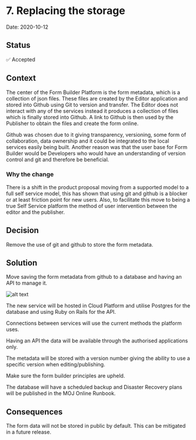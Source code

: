 # 7. Replacing the storage

Date: 2020-10-12

## Status

✅ Accepted

## Context

The center of the Form Builder Platform is the form metadata, which is a collection of json files. These files are created by the Editor application and stored into Github using Git to version and transfer. The Editor does not interact with any of the services instead it produces a collection of files which is finally stored into Github. A link to Github is then used by the Publisher to obtain the files and create the form online.

Github was chosen due to it giving transparency, versioning, some form of collaboration, data ownership and it could be integrated to the local services easily being built. Another reason was that the user base for Form Builder would be Developers who would have an understanding of version control and git and therefore be beneficial.


### Why the change

There is a shift in the product proposal moving from a supported model to a full self service model, this has shown that using git and github is a blocker or at least friction point for new users. Also, to facilitate this move to being a true Self Service platform the method of user intervention between the editor and the publisher.

## Decision

Remove the use of git and github to store the form metadata.

## Solution

Move saving the form metadata from github to a database and having an API to manage it.

![alt text](0007-formatron3000.jpg "Diagram of the proposed soultion for replacing github in form builder.")

The new service will be hosted in Cloud Platform and utilise Postgres for the database and using Ruby on Rails for the API.

Connections between services will use the current methods the platform uses.

Having an API the data will be available through the authorised applications only.

The metadata will be stored with a version number giving the ability to use a specific version when editing/publishing.

Make sure the form builder principles are upheld.

The database will have a scheduled backup and Disaster Recovery plans will be published in the MOJ Online Runbook.

## Consequences
The form data will not be stored in public by default. This can be mitigated in a future release.